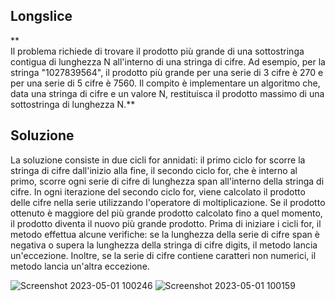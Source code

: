 ## Longslice
**  
Il problema richiede di trovare il prodotto più grande di una sottostringa contigua di lunghezza N all'interno di una stringa di cifre. Ad esempio, per la stringa "1027839564", il prodotto più grande per una serie di 3 cifre è 270 e per una serie di 5 cifre è 7560. Il compito è implementare un algoritmo che, data una stringa di cifre e un valore N, restituisca il prodotto massimo di una sottostringa di lunghezza N.**

## Soluzione
La soluzione consiste in due cicli for annidati: il primo ciclo for scorre la stringa di cifre dall'inizio alla fine, il secondo ciclo for, che è interno al primo, scorre ogni serie di cifre di lunghezza span all'interno della stringa di cifre. In ogni iterazione del secondo ciclo for, viene calcolato il prodotto delle cifre nella serie utilizzando l'operatore di moltiplicazione. Se il prodotto ottenuto è maggiore del più grande prodotto calcolato fino a quel momento, il prodotto diventa il nuovo più grande prodotto. Prima di iniziare i cicli for, il metodo effettua alcune verifiche: se la lunghezza della serie di cifre span è negativa o supera la lunghezza della stringa di cifre digits, il metodo lancia un'eccezione. Inoltre, se la serie di cifre contiene caratteri non numerici, il metodo lancia un'altra eccezione.

![Screenshot 2023-05-01 100246](https://user-images.githubusercontent.com/113766707/235426805-ab5f346b-2aa4-4669-8892-9697957bf984.png)
![Screenshot 2023-05-01 100159](https://user-images.githubusercontent.com/113766707/235426835-b9059f5d-dc6c-4b9a-8116-336563b7ed01.png)
